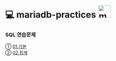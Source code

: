 # :computer: mariadb-practices <a href="https://mariadb.com/ko/" target="_blank"> <img src="https://mariadb.com/wp-content/uploads/2019/11/mariadb-logo-vertical_blue.svg" alt="mariadb" width="40" height="40"/> </a>  

### SQL 연습문제  
① [01.기본](https://github.com/STRnick/mariadb-practices/blob/master/sql-practices/sql%EC%97%B0%EC%8A%B5/practice01.sql)  
② [02.집계](https://github.com/STRnick/mariadb-practices/blob/master/sql-practices/sql%EC%97%B0%EC%8A%B5/practice02.sql)  
